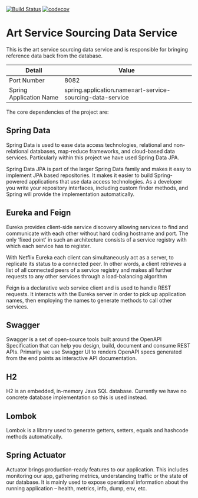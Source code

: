 [![Build Status](https://travis-ci.com/JamesCollerton/Art_Service_Sourcing_Data_Service.svg?token=KdiR1xs9jsHVYsSCNwx4&branch=master)](https://travis-ci.com/JamesCollerton/Art_Service_Sourcing_Data_Service)
[![codecov](https://codecov.io/gh/JamesCollerton/Art_Service_Sourcing_Data_Service/branch/master/graph/badge.svg?token=CB1mi1isXx)](https://codecov.io/gh/JamesCollerton/Art_Service_Sourcing_Data_Service)

# Art Service Sourcing Data Service

This is the art service sourcing data service and is responsible for bringing reference data back from the database.

Detail | Value
------------ | -------------
Port Number | 8082
Spring Application Name | spring.application.name=art-service-sourcing-data-service

The core dependencies of the project are:

## Spring Data

Spring Data is used to ease data access technologies, relational and non-relational databases, map-reduce frameworks, and cloud-based data services. Particularly within this project we have used Spring Data JPA.

Spring Data JPA is part of the larger Spring Data family and makes it easy to implement JPA based repositories. It makes it easier to build Spring-powered applications that use data access technologies. As a developer you write your repository interfaces, including custom finder methods, and Spring will provide the implementation automatically.

## Eureka and Feign

Eureka provides client-side service discovery allowing services to find and communicate with each other without hard coding hostname and port. The only ‘fixed point’ in such an architecture consists of a service registry with which each service has to register.

With Netflix Eureka each client can simultaneously act as a server, to replicate its status to a connected peer. In other words, a client retrieves a list of all connected peers of a service registry and makes all further requests to any other services through a load-balancing algorithm

Feign is a declarative web service client and is used to handle REST requests. It interacts with the Eureka server in order to pick up application names, then employing the names to generate methods to call other services.

## Swagger

Swagger is a set of open-source tools built around the OpenAPI Specification that can help you design, build, document and consume REST APIs. Primarily we use Swagger UI to renders OpenAPI specs generated from the end points as interactive API documentation.

## H2

H2 is an embedded, in-memory Java SQL database. Currently we have no concrete database implementation so this is used instead.

## Lombok

Lombok is a library used to generate getters, setters, equals and hashcode methods automatically.

## Spring Actuator

Actuator brings production-ready features to our application. This includes monitoring our app, gathering metrics, understanding traffic or the state of our database. It is mainly used to expose operational information about the running application – health, metrics, info, dump, env, etc.
